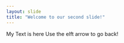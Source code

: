 ```yaml
---
layout: slide
title: "Welcome to our second slide!"
---
```

My Text is here
Use the elft arrow to go back!
